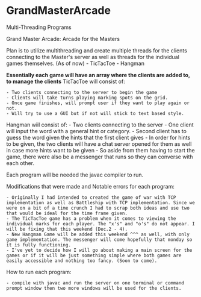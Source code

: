 # GrandMasterArcade
Multi-Threading Programs


Grand Master Arcade: Arcade for the Masters

Plan is to utilize multithreading and create multiple threads for the clients connecting to the Master's server as well as threads for the individual games themselves. (As of now)
    - TicTacToe
    - Hangman

**Essentially each game will have an array where the clients are added to, to manage the clients**
TicTacToe will consist of:

    - Two clients connecting to the server to begin the game
    - Clients will take turns playing marking spots on the grid.
    - Once game finishes, will prompt user if they want to play again or not.
    - Will try to use a GUI but if not will stick to text based style.


Hangman wiil consist of:
    - Two clients connecting to the server
    - One client will input the word with a general hint or category.
    - Second client has to guess the word given the hints that the first client gives
    - In order for hints to be given, the two clients will have a chat server opened for them as well in case more hints want to be given
    - So aside from them having to start the game, there were also be a messenger that runs so they can converse with each other.

Each program will be needed the javac compiler to run. 


Modifications that were made and Notable errors for each program:

    - Originally I had intended to created the game of war with TCP implementation as well as Battleship with TCP implementation. Since we were on a bit of a time crunch I had to scrap both ideas and use two that would be ideal for the time frame given.
    - The TicTacToe game has a problem when it comes to viewing the individual marks for each player. The "x's" and "o's" do not appear. I will be fixing that this weekend (Dec.2 - 4).
    - New Hangman Game will be added this weekend ^^^ as well, with only game implementation. The messenger will come hopefully that monday so it is fully functioning.
    - I've yet to decide how I will go about making a main screen for the games or if it will be just something simple where both games are easily accessible and nothing too fancy. (Soon to come).
How to run each program:

    - compile with javac and run the server on one terminal or command prompt window then two more windows will be used for the clients.
